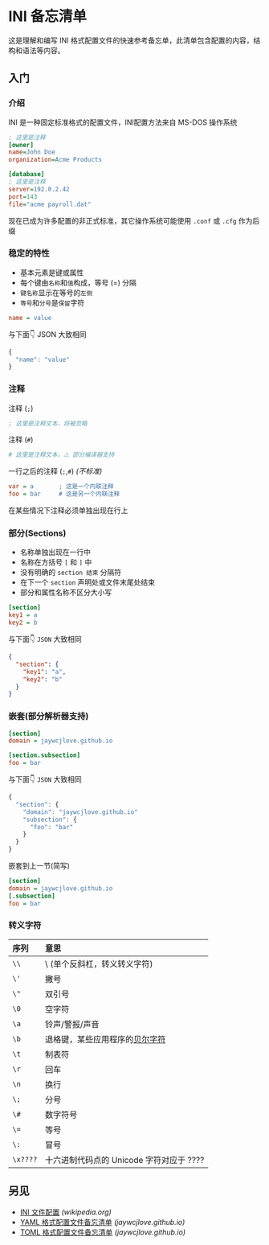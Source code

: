 INI 备忘清单
====

这是理解和编写 INI 格式配置文件的快速参考备忘单，此清单包含配置的内容，结构和语法等内容。

入门
------

### 介绍

INI 是一种固定标准格式的配置文件，INI配置方法来自 MS-DOS 操作系统

```ini
; 这里是注释
[owner]
name=John Doe
organization=Acme Products

[database]
; 这里是注释
server=192.0.2.42
port=143
file="acme payroll.dat"
```

现在已成为许多配置的非正式标准，其它操作系统可能使用 `.conf` 或 `.cfg` 作为后缀

### 稳定的特性

- 基本元素是键或属性
- 每个键由`名称`和`值`构成，等号 (=) 分隔
- `键名称`显示在等号的`左侧`
- `等号`和`分号`是`保留`字符
<!--rehype:className=style-round-->

```ini
name = value
```

与下面👇 JSON 大致相同

```js
{
  "name": "value"
}
```

### 注释

注释 (`;`)

```ini
; 这里是注释文本，将被忽略
```

注释 (`#`)

```ini
# 这里是注释文本，⚠️ 部分编译器支持
```

一行之后的注释 (`;`,`#`) _(不标准)_

```ini
var = a       ; 这是一个内联注释
foo = bar     # 这是另一个内联注释
```

在某些情况下注释必须单独出现在行上

### 部分(Sections)

- 名称单独出现在一行中
- 名称在方括号 `[` 和 `]` 中
- 没有明确的 `section 结束` 分隔符
- 在下一个 `section` 声明处或文件末尾处结束
- 部分和属性名称不区分大小写
<!--rehype:className=style-round-->

```ini
[section]
key1 = a
key2 = b
```

与下面👇 `JSON` 大致相同

```json
{
  "section": {
    "key1": "a",
    "key2": "b"
  }
}
```

### 嵌套(部分解析器支持)

```ini
[section]
domain = jaywcjlove.github.io

[section.subsection]
foo = bar
```

与下面👇 `JSON` 大致相同

```js
{
  "section": {
    "domain": "jaywcjlove.github.io"
    "subsection": {
      "foo": "bar"
    }
  }
}
```

嵌套到上一节(简写)

```ini
[section]
domain = jaywcjlove.github.io
[.subsection]
foo = bar
```

### 转义字符

序列 | 意思
:- | :-
`\\` | \ (单个反斜杠，转义转义字符)
`\'` | 撇号
`\"` | 双引号
`\0` | 空字符
`\a` | 铃声/警报/声音
`\b` | 退格键，某些应用程序的[贝尔字符](https://en.wikipedia.org/wiki/Bell_character)
`\t` | 制表符
`\r` | 回车
`\n` | 换行
`\;` | 分号
`\#` | 数字符号
`\=` | 等号
`\:` | 冒号
`\x????` | 十六进制代码点的 Unicode 字符对应于 ????

另见
---

- [INI 文件配置](https://en.wikipedia.org/wiki/INI_file) _(wikipedia.org)_
- [YAML 格式配置文件备忘清单](./yaml.md) _(jaywcjlove.github.io)_
- [TOML 格式配置文件备忘清单](./toml.md) _(jaywcjlove.github.io)_